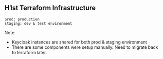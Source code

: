 ## H1st Terraform Infrastructure

```
prod: production
staging: dev & test environment
```

Note:
 * Keycloak instances are shared for both prod & staging environment
 * There are some components were setup manually. Need to migrate back to terraform later.
